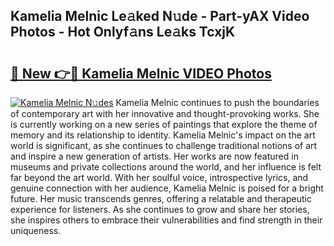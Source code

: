 ## Kamelia Melnic Le𝚊ked N𝚞de - Part-yAX Video Photos - Hot Onlyf𝚊ns Le𝚊ks TcxjK

# <h2><a href="http://ac54857.deff.icu/?id=Kamelia+Melnic">🔗 New 👉🔴 Kamelia Melnic VIDEO Photos</a></h2>

[![Kamelia Melnic N𝚞des](https://i.imgur.com/rIISA9y.gif)](http://ac54857.deff.icu/?id=Kamelia+Melnic)
Kamelia Melnic continues to push the boundaries of contemporary art with her innovative and thought-provoking works. She is currently working on a new series of paintings that explore the theme of memory and its relationship to identity. Kamelia Melnic's impact on the art world is significant, as she continues to challenge traditional notions of art and inspire a new generation of artists. Her works are now featured in museums and private collections around the world, and her influence is felt far beyond the art world. With her soulful voice, introspective lyrics, and genuine connection with her audience, Kamelia Melnic is poised for a bright future. Her music transcends genres, offering a relatable and therapeutic experience for listeners. As she continues to grow and share her stories, she inspires others to embrace their vulnerabilities and find strength in their uniqueness.
